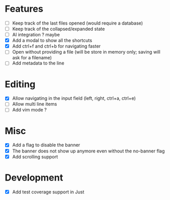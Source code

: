 # Features
- [ ] Keep track of the last files opened (would require a database)
- [ ] Keep track of the collapsed/expanded state
- [ ] AI integration ? maybe
- [x] Add a modal to show all the shortcuts
- [x] Add ctrl+f and ctrl+b for navigating faster
- [ ] Open without providing a file (will be store in memory only; saving will ask for a filename)
- [ ] Add metadata to the line

# Editing
- [x] Allow navigating in the input field (left, right, ctrl+a, ctrl+e)
- [ ] Allow multi line items
- [ ] Add vim mode ?

# Misc
- [x] Add a flag to disable the banner
- [x] The banner does not show up anymore even without the no-banner flag
- [x] Add scrolling support

# Development
- [x] Add test coverage support in Just
